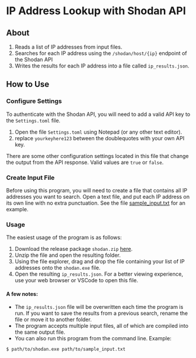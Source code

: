 # IP Address Lookup with Shodan API
## About
1. Reads a list of IP addresses from input files.
1. Searches for each IP address using the `/shodan/host/{ip}` endpoint of the Shodan API
1. Writes the results for each IP address into a file called `ip_results.json`.

## How to Use

### Configure Settings
To authenticate with the Shodan API, you will need to add a valid API key to the `Settings.toml` file.
1. Open the file `Settings.toml` using Notepad (or any other text editor).
1. replace `yourkeyhere123` between the doublequotes with your own API key.

There are some other configuration settings located in this file that change the output from the API response.
Valid values are `true` or `false`.

### Create Input File
Before using this program, you will need to create a file that contains all IP addresses you want to search.
Open a text file, and put each IP address on its own line with no extra punctuation. See the file
[sample_input.txt](https://github.com/zjtalia/shodan_api/blob/main/sample_input.txt) for an example.

### Usage
The easiest usage of the program is as follows:
1. Download the release package `shodan.zip` [here](https://github.com/zjtalia/shodan/releases).
1. Unzip the file and open the resulting folder.
1. Using the file explorer, drag and drop the file containing your list of IP addresses onto the `shodan.exe` file.
1. Open the resulting `ip_results.json`. For a better viewing experience, use your web browser or VSCode to open this file.

#### A few notes:
- The `ip_results.json` file will be overwritten each time the program is run.
If you want to save the results from a previous search, rename the file or move it to another folder.
- The program accepts multiple input files, all of which are compiled into the same output file.
- You can also run this program from the command line. Example:
```
$ path/to/shodan.exe path/to/sample_input.txt
```
